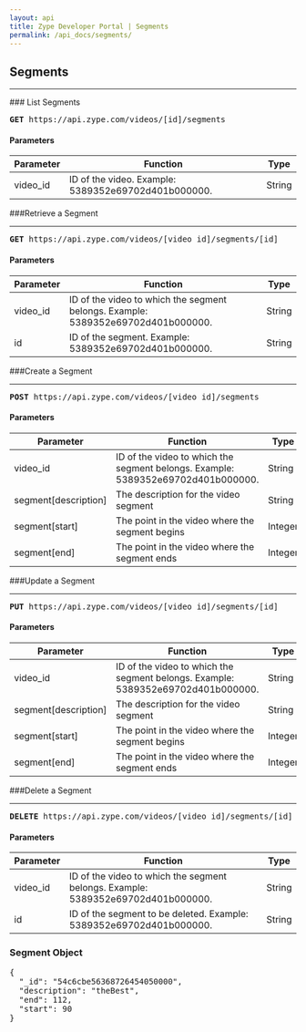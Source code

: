 ```yaml
---
layout: api
title: Zype Developer Portal | Segments
permalink: /api_docs/segments/
---
```


## Segments
<hr />
### List Segments
<pre>
<b>GET</b> https://api.zype.com/videos/[id]/segments
</pre>

#### Parameters

Parameter | Function | Type
--------- | -------- | ----
video_id  | ID of the video. Example: 5389352e69702d401b000000. | String

###Retrieve a Segment
<hr>
<pre><b>GET</b> https://api.zype.com/videos/[video_id]/segments/[id]
</pre>

#### Parameters

Parameter | Function | Type
--------- | -------- | ----
video_id        | ID of the video to which the segment belongs. Example: 5389352e69702d401b000000. | String
id        | ID of the segment. Example: 5389352e69702d401b000000. | String

###Create a Segment
<hr>
<pre><b>POST</b> https://api.zype.com/videos/[video_id]/segments
</pre>

#### Parameters

Parameter | Function | Type
--------- | -------- | ----
video_id        | ID of the video to which the segment belongs. Example: 5389352e69702d401b000000. | String
segment[description] | The description for the video segment | String
segment[start] | The point in the video where the segment begins | Integer
segment[end] | The point in the video where the segment ends | Integer

###Update a Segment
<hr>
<pre><b>PUT</b> https://api.zype.com/videos/[video_id]/segments/[id]</pre>

#### Parameters

Parameter | Function | Type
--------- | -------- | ----
video_id        | ID of the video to which the segment belongs. Example: 5389352e69702d401b000000. | String
segment[description] | The description for the video segment | String
segment[start] | The point in the video where the segment begins | Integer
segment[end] | The point in the video where the segment ends | Integer

###Delete a Segment
<hr>
<pre><b>DELETE</b> https://api.zype.com/videos/[video_id]/segments/[id]
</pre>

#### Parameters

Parameter | Function | Type
--------- | -------- | ----
video_id       | ID of the video to which the segment belongs. Example: 5389352e69702d401b000000. | String
id       | ID of the segment to be deleted. Example: 5389352e69702d401b000000. | String

### Segment Object

<pre>
{
  "_id": "54c6cbe56368726454050000",
  "description": "theBest",
  "end": 112,
  "start": 90
}
</pre>